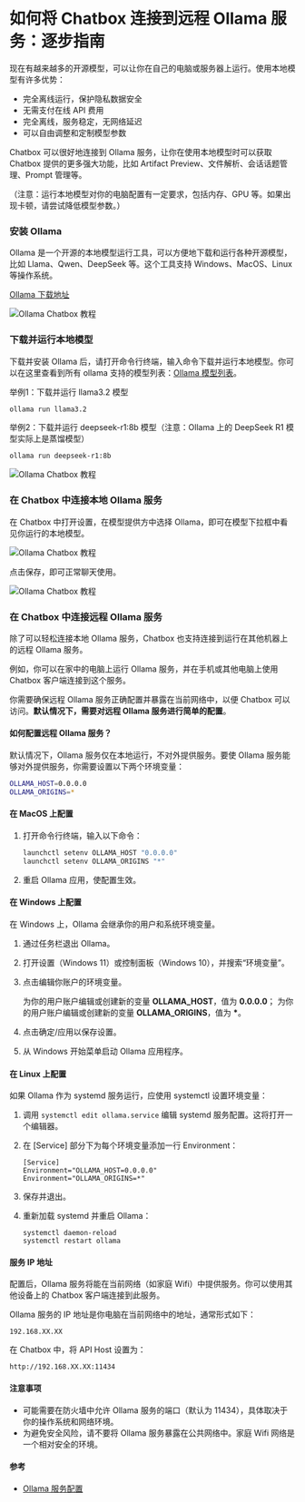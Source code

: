 # 如何将 Chatbox 连接到远程 Ollama 服务：逐步指南

现在有越来越多的开源模型，可以让你在自己的电脑或服务器上运行。使用本地模型有许多优势：

* 完全离线运行，保护隐私数据安全
* 无需支付在线 API 费用
* 完全离线，服务稳定，无网络延迟
* 可以自由调整和定制模型参数

Chatbox 可以很好地连接到 Ollama 服务，让你在使用本地模型时可以获取 Chatbox 提供的更多强大功能，比如 Artifact Preview、文件解析、会话话题管理、Prompt 管理等。

（注意：运行本地模型对你的电脑配置有一定要求，包括内存、GPU 等。如果出现卡顿，请尝试降低模型参数。）

### 安装 Ollama

Ollama 是一个开源的本地模型运行工具，可以方便地下载和运行各种开源模型，比如 Llama、Qwen、DeepSeek 等。这个工具支持 Windows、MacOS、Linux 等操作系统。

[Ollama 下载地址](https://ollama.com/)

![Ollama Chatbox 教程](https://download.chatboxai.app/static/ollama_guide_1.png)

### 下载并运行本地模型

下载并安装 Ollama 后，请打开命令行终端，输入命令下载并运行本地模型。你可以在这里查看到所有 ollama 支持的模型列表：[Ollama 模型列表](https://ollama.com/models)。

举例1：下载并运行 llama3.2 模型

```bash
ollama run llama3.2
```

举例2：下载并运行 deepseek-r1:8b 模型（注意：Ollama 上的 DeepSeek R1 模型实际上是蒸馏模型）

```bash
ollama run deepseek-r1:8b
```

![Ollama Chatbox 教程](https://download.chatboxai.app/static/ollama_guide_2.png)

### 在 Chatbox 中连接本地 Ollama 服务

在 Chatbox 中打开设置，在模型提供方中选择 Ollama，即可在模型下拉框中看见你运行的本地模型。

![Ollama Chatbox 教程](https://download.chatboxai.app/static/ollama_guide_3.png)

点击保存，即可正常聊天使用。

![Ollama Chatbox 教程](https://download.chatboxai.app/static/ollama_guide_4.png)

### 在 Chatbox 中连接远程 Ollama 服务

除了可以轻松连接本地 Ollama 服务，Chatbox 也支持连接到运行在其他机器上的远程 Ollama 服务。

例如，你可以在家中的电脑上运行 Ollama 服务，并在手机或其他电脑上使用 Chatbox 客户端连接到这个服务。

你需要确保远程 Ollama 服务正确配置并暴露在当前网络中，以便 Chatbox 可以访问。**默认情况下，需要对远程 Ollama 服务进行简单的配置**。

#### 如何配置远程 Ollama 服务？

默认情况下，Ollama 服务仅在本地运行，不对外提供服务。要使 Ollama 服务能够对外提供服务，你需要设置以下两个环境变量：

```bash
OLLAMA_HOST=0.0.0.0
OLLAMA_ORIGINS=*
```

#### 在 MacOS 上配置

1.  打开命令行终端，输入以下命令：

    ```bash
    launchctl setenv OLLAMA_HOST "0.0.0.0"
    launchctl setenv OLLAMA_ORIGINS "*"
    ```
2. 重启 Ollama 应用，使配置生效。

#### 在 Windows 上配置

在 Windows 上，Ollama 会继承你的用户和系统环境变量。

1. 通过任务栏退出 Ollama。
2. 打开设置（Windows 11）或控制面板（Windows 10），并搜索“环境变量”。
3.  点击编辑你账户的环境变量。

    为你的用户账户编辑或创建新的变量 **OLLAMA\_HOST**，值为 **0.0.0.0**； 为你的用户账户编辑或创建新的变量 **OLLAMA\_ORIGINS**，值为 **\***。
4. 点击确定/应用以保存设置。
5. 从 Windows 开始菜单启动 Ollama 应用程序。

#### 在 Linux 上配置

如果 Ollama 作为 systemd 服务运行，应使用 systemctl 设置环境变量：

1. 调用 `systemctl edit ollama.service` 编辑 systemd 服务配置。这将打开一个编辑器。
2.  在 \[Service] 部分下为每个环境变量添加一行 Environment：

    ```
    [Service]
    Environment="OLLAMA_HOST=0.0.0.0"
    Environment="OLLAMA_ORIGINS=*"
    ```
3. 保存并退出。
4.  重新加载 systemd 并重启 Ollama：

    ```
    systemctl daemon-reload
    systemctl restart ollama
    ```

#### 服务 IP 地址

配置后，Ollama 服务将能在当前网络（如家庭 Wifi）中提供服务。你可以使用其他设备上的 Chatbox 客户端连接到此服务。

Ollama 服务的 IP 地址是你电脑在当前网络中的地址，通常形式如下：

```
192.168.XX.XX
```

在 Chatbox 中，将 API Host 设置为：

```
http://192.168.XX.XX:11434
```

#### 注意事项

* 可能需要在防火墙中允许 Ollama 服务的端口（默认为 11434），具体取决于你的操作系统和网络环境。
* 为避免安全风险，请不要将 Ollama 服务暴露在公共网络中。家庭 Wifi 网络是一个相对安全的环境。

#### 参考

* [Ollama 服务配置](https://github.com/ollama/ollama/blob/main/docs/faq.md#how-can-i-expose-ollama-on-my-network)
